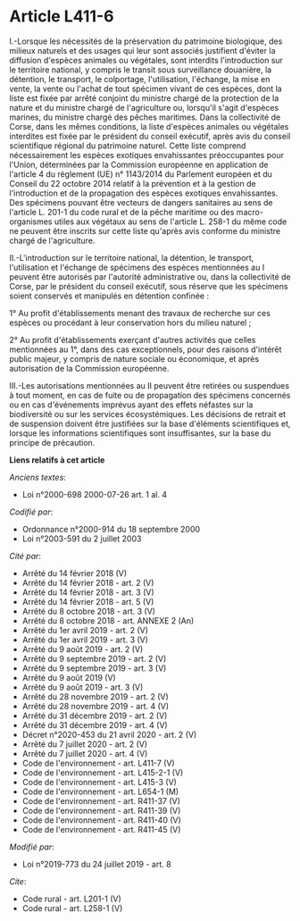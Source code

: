 # Article L411-6

I.-Lorsque les nécessités de la préservation du patrimoine biologique, des milieux naturels et des usages qui leur sont
associés justifient d'éviter la diffusion d'espèces animales ou végétales, sont interdits l'introduction sur le territoire
national, y compris le transit sous surveillance douanière, la détention, le transport, le colportage, l'utilisation,
l'échange, la mise en vente, la vente ou l'achat de tout spécimen vivant de ces espèces, dont la liste est fixée par arrêté
conjoint du ministre chargé de la protection de la nature et du ministre chargé de l'agriculture ou, lorsqu'il s'agit
d'espèces marines, du ministre chargé des pêches maritimes. Dans la collectivité de Corse, dans les mêmes conditions, la
liste d'espèces animales ou végétales interdites est fixée par le président du conseil exécutif, après avis du conseil
scientifique régional du patrimoine naturel. Cette liste comprend nécessairement les espèces exotiques envahissantes
préoccupantes pour l'Union, déterminées par la Commission européenne en application de l'article 4 du règlement (UE) n°
1143/2014 du Parlement européen et du Conseil du 22 octobre 2014 relatif à la prévention et à la gestion de l'introduction et
de la propagation des espèces exotiques envahissantes. Des spécimens pouvant être vecteurs de dangers sanitaires au sens de
l'article L. 201-1 du code rural et de la pêche maritime ou des macro-organismes utiles aux végétaux au sens de l'article L.
258-1 du même code ne peuvent être inscrits sur cette liste qu'après avis conforme du ministre chargé de l'agriculture. 

II.-L'introduction sur le territoire national, la détention, le transport, l'utilisation et l'échange de spécimens des
espèces mentionnées au I peuvent être autorisés par l'autorité administrative ou, dans la collectivité de Corse, par le
président du conseil exécutif, sous réserve que les spécimens soient conservés et manipulés en détention confinée : 

1° Au profit d'établissements menant des travaux de recherche sur ces espèces ou procédant à leur conservation hors du milieu
naturel ; 

2° Au profit d'établissements exerçant d'autres activités que celles mentionnées au 1°, dans des cas exceptionnels, pour des
raisons d'intérêt public majeur, y compris de nature sociale ou économique, et après autorisation de la Commission
européenne. 

III.-Les autorisations mentionnées au II peuvent être retirées ou suspendues à tout moment, en cas de fuite ou de propagation
des spécimens concernés ou en cas d'événements imprévus ayant des effets néfastes sur la biodiversité ou sur les services
écosystémiques. Les décisions de retrait et de suspension doivent être justifiées sur la base d'éléments scientifiques et,
lorsque les informations scientifiques sont insuffisantes, sur la base du principe de précaution.

**Liens relatifs à cet article**

_Anciens textes_:

  - Loi n°2000-698 2000-07-26 art. 1 al. 4

_Codifié par_:

  - Ordonnance n°2000-914 du 18 septembre 2000
  - Loi n°2003-591 du 2 juillet 2003

_Cité par_:

  - Arrêté du 14 février 2018 (V)
  - Arrêté du 14 février 2018 - art. 2 (V)
  - Arrêté du 14 février 2018 - art. 3 (V)
  - Arrêté du 14 février 2018 - art. 5 (V)
  - Arrêté du 8 octobre 2018 - art. 3 (V)
  - Arrêté du 8 octobre 2018 - art. ANNEXE 2 (An)
  - Arrêté du 1er avril 2019 - art. 2 (V)
  - Arrêté du 1er avril 2019 - art. 3 (V)
  - Arrêté du 9 août 2019 - art. 2 (V)
  - Arrêté du 9 septembre 2019 - art. 2 (V)
  - Arrêté du 9 septembre 2019 - art. 3 (V)
  - Arrêté du 9 août 2019 (V)
  - Arrêté du 9 août 2019 - art. 3 (V)
  - Arrêté du 28 novembre 2019 - art. 2 (V)
  - Arrêté du 28 novembre 2019 - art. 4 (V)
  - Arrêté du 31 décembre 2019 - art. 2 (V)
  - Arrêté du 31 décembre 2019 - art. 4 (V)
  - Décret n°2020-453 du 21 avril 2020 - art. 2 (V)
  - Arrêté du 7 juillet 2020 - art. 2 (V)
  - Arrêté du 7 juillet 2020 - art. 4 (V)
  - Code de l'environnement - art. L411-7 (V)
  - Code de l'environnement - art. L415-2-1 (V)
  - Code de l'environnement - art. L415-3 (V)
  - Code de l'environnement - art. L654-1 (M)
  - Code de l'environnement - art. R411-37 (V)
  - Code de l'environnement - art. R411-39 (V)
  - Code de l'environnement - art. R411-40 (V)
  - Code de l'environnement - art. R411-45 (V)

_Modifié par_:

  - Loi n°2019-773 du 24 juillet 2019 - art. 8

_Cite_:

  - Code rural - art. L201-1 (V)
  - Code rural - art. L258-1 (V)

